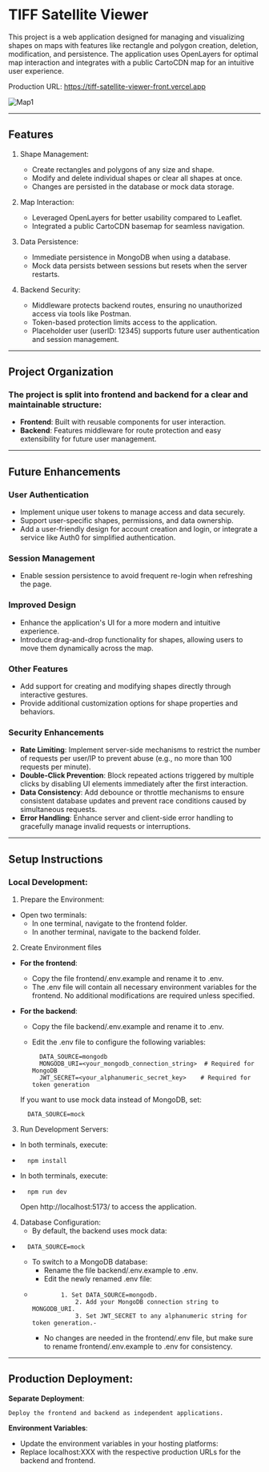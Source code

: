 # TIFF Satellite Viewer

This project is a web application designed for managing and visualizing shapes on maps with features like rectangle and polygon creation, deletion, modification, and persistence. The application uses OpenLayers for optimal map interaction and integrates with a public CartoCDN map for an intuitive user experience.

Production URL:
https://tiff-satellite-viewer-front.vercel.app

![Map1](https://github.com/user-attachments/assets/f2a0e7cb-9f16-43dc-bc02-a64871bd3270)
________________

## Features

1. Shape Management:
	- Create rectangles and polygons of any size and shape.
	- Modify and delete individual shapes or clear all shapes at once.
	- Changes are persisted in the database or mock data storage.

2. Map Interaction:
 	- Leveraged OpenLayers for better usability compared to Leaflet.
	- Integrated a public CartoCDN basemap for seamless navigation.

4. Data Persistence:
	- Immediate persistence in MongoDB when using a database.
	- Mock data persists between sessions but resets when the server restarts.

5. Backend Security:
	- Middleware protects backend routes, ensuring no unauthorized access via tools like Postman.
	- Token-based protection limits access to the application.
	- Placeholder user (userID: 12345) supports future user authentication and session management.
		
		
_________________

## Project Organization

### The project is split into frontend and backend for a clear and maintainable structure:

- **Frontend**: Built with reusable components for user interaction.
- **Backend**: Features middleware for route protection and easy extensibility for future user management.
	
_________________

## Future Enhancements

### User Authentication

- Implement unique user tokens to manage access and data securely.
- Support user-specific shapes, permissions, and data ownership.
- Add a user-friendly design for account creation and login, or integrate a service like Auth0 for simplified authentication.

### Session Management

- Enable session persistence to avoid frequent re-login when refreshing the page.

### Improved Design

- Enhance the application's UI for a more modern and intuitive experience.
- Introduce drag-and-drop functionality for shapes, allowing users to move them dynamically across the map.

### Other Features

- Add support for creating and modifying shapes directly through interactive gestures.
- Provide additional customization options for shape properties and behaviors.

### Security Enhancements

- **Rate Limiting**: Implement server-side mechanisms to restrict the number of requests per user/IP to prevent abuse (e.g., no more than 100 requests per minute).
- **Double-Click Prevention**: Block repeated actions triggered by multiple clicks by disabling UI elements immediately after the first interaction.
- **Data Consistency**: Add debounce or throttle mechanisms to ensure consistent database updates and prevent race conditions caused by simultaneous requests.
- **Error Handling**: Enhance server and client-side error handling to gracefully manage invalid requests or interruptions.
	
________________

## Setup Instructions

### Local Development:

1. Prepare the Environment:
- Open two terminals:
	- In one terminal, navigate to the frontend folder.
   	- In another terminal, navigate to the backend folder.
			
2. Create Environment files
   
- **For the frontend**:
	- Copy the file frontend/.env.example and rename it to .env.
	- The .env file will contain all necessary environment variables for the frontend. No additional modifications are required unless specified.

- **For the backend**:
	- Copy the file backend/.env.example and rename it to .env.
	- Edit the .env file to configure the following variables:

			DATA_SOURCE=mongodb
			MONGODB_URI=<your_mongodb_connection_string>  # Required for MongoDB
			JWT_SECRET=<your_alphanumeric_secret_key>    # Required for token generation

	If you want to use mock data instead of MongoDB, set:

		DATA_SOURCE=mock

3. Run Development Servers:
- In both terminals, execute:
- 		npm install
- In both terminals, execute: 
- 		npm run dev
			
  Open http://localhost:5173/ to access the application.

4. Database Configuration:
	- By default, the backend uses mock data:
-		DATA_SOURCE=mock

	- To switch to a MongoDB database:
   		- Rename the file backend/.env.example to .env.
		- Edit the newly renamed .env file:
  - 			1. Set DATA_SOURCE=mongodb.
                	2. Add your MongoDB connection string to MONGODB_URI.
                	3. Set JWT_SECRET to any alphanumeric string for token generation.-
    - No changes are needed in the frontend/.env file, but make sure to rename frontend/.env.example to .env for consistency.


________________

## Production Deployment:

**Separate Deployment**:

    Deploy the frontend and backend as independent applications.

**Environment Variables**:

- Update the environment variables in your hosting platforms:
- Replace localhost:XXX with the respective production URLs for the backend and frontend.
